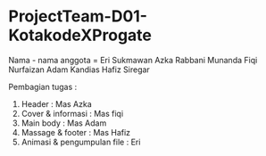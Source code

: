 # ProjectTeam-D01-KotakodeXProgate
Nama - nama anggota =
Eri Sukmawan
Azka Rabbani Munanda
Fiqi Nurfaizan
Adam Kandias
Hafiz Siregar

Pembagian tugas :
1. Header : Mas Azka
2. Cover & informasi : Mas fiqi
3. Main body : Mas Adam
4. Massage & footer : Mas Hafiz
5. Animasi & pengumpulan file : Eri
